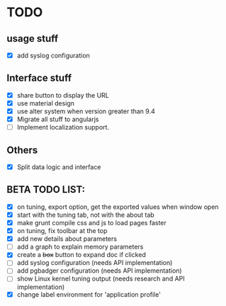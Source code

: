 # TODO

## usage stuff

- [x] add syslog configuration

## Interface stuff
- [x] share button to display the URL
- [x] use material design
- [x] use alter system when version greater than 9.4
- [x] Migrate all stuff to angularjs
- [ ] Implement localization support. 

## Others

- [x] Split data logic and interface

## BETA TODO LIST:
- [x] on tuning, export option, get the exported values when window open
- [x] start with the tuning tab, not with the about tab
- [x] make grunt compile css and js to load pages faster
- [x] on tuning, fix toolbar at the top
- [x] add new details about parameters
- [ ] add a graph to explain memory parameters
- [x] create a ~~box~~ button to expand doc if clicked
- [ ] add syslog configuration (needs API implementation)
- [ ] add pgbadger configuration (needs API implementation)
- [ ] show Linux kernel tuning output (needs research and API implementation)
- [x] change label environment for 'application profile'